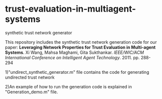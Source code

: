 trust-evaluation-in-multiagent-systems
========================================

synthetic trust network generator

This repository includes the synthetic trust network generation code for our paper: 
**Leveraging Network Properties for Trust Evaluation in Multi-agent Systems**. Xi Wang, Mahsa Maghami, Gita Sukthankar. 
_IEEE/WIC/ACM International Conference on Intelligent Agent Technology_. 2011. pp. 288-294 


1)"undirect_synthetic_generator.m" file contains the code for generating undirected trust network

2)An example of how to run the generation code is explained in "Generation_demo.m" file. 
